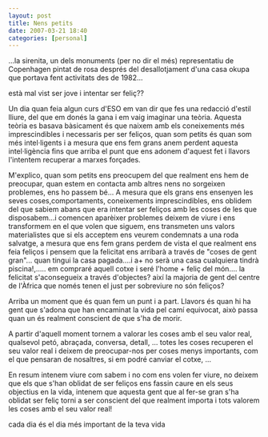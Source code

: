 ```yaml
---
layout: post
title: Nens petits
date: 2007-03-21 18:40
categories: [personal]
---
```

...la sirenita, un dels monuments (per no dir el més) representatiu de Copenhagen pintat de rosa després del desallotjament d'una casa okupa que portava fent activitats des de 1982...

està mal vist ser jove i intentar ser feliç??

Un dia quan feia algun curs d'ESO em van dir que fes una redacció d'estil lliure, del que em donés la gana i em vaig imaginar una teòria. Aquesta teòria es basava bàsicament és que naixem amb els coneixements més imprescindibles i necessaris per ser feliços, quan som petits és quan som més intel·ligents i a mesura que ens fem grans anem perdent aquesta intel·ligència fins que arriba el punt que ens adonem d'aquest fet i llavors l'intentem recuperar a marxes forçades.

M'explico, quan som petits ens preocupem del que realment ens hem de preocupar, quan estem en contacta amb altres nens no sorgeixen problemes, ens ho passem bé... A mesura que els grans ens ensenyen les seves coses,comportaments, coneixements imprescindibles, ens oblidem del que sabiem abans que era intentar ser feliços amb les coses de les que disposabem...i comencen aparèixer problemes deixem de viure i ens transformem en el que volen que siguem, ens transmeten uns valors materialistes que si els acceptem ens veurem condemnats a una roda salvatge, a mesura que ens fem grans perdem de vista el que realment ens feia feliços i pensem que la felicitat ens arribarà a través de "coses de gent gran"... quan tingui la casa pagada....i a+ no serà una casa cualquiera tindrà piscina!,..... em compraré aquell cotxe i seré l'home + feliç del món.... la felicitat s'aconsegueix a través d'objectes? així la majoria de gent del centre de l'Àfrica que només tenen el just per sobreviure no són feliços?

Arriba un moment que és quan fem un punt i a part. Llavors és quan hi ha gent que s'adona que han encaminat la vida pel camí equivocat, això passa quan un és realment conscient de que s'ha de morir.

A partir d'aquell moment tornem a valorar les coses amb el seu valor real, qualsevol petó, abraçada, conversa, detall, ... totes les coses recuperen el seu valor real i deixem de preocupar-nos per coses menys importants, com el que pensaran de nosaltres, si em podré canviar el cotxe, ...

En resum intenem viure com sabem i no com ens volen fer viure, no deixem que els que s'han oblidat de ser feliços ens fassin caure en els seus objectius en la vida, intenem que aquesta gent que al fer-se gran s'ha oblidat ser feliç torni a ser conscient del que realment importa i tots valorem les coses amb el seu valor real!

cada dia és el dia més important de la teva vida